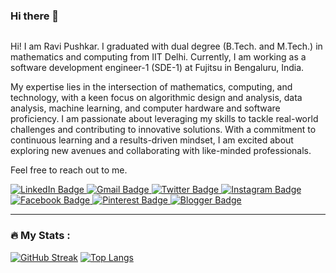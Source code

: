 ### Hi there 👋
<img src="https://komarev.com/ghpvc/?username=ravi-pushkar&style=flat-square&color=blue" alt=""/>

Hi! I am Ravi Pushkar. I graduated with dual degree (B.Tech. and M.Tech.) in mathematics and computing from IIT Delhi. Currently, I am working as a software development engineer-1 (SDE-1) at Fujitsu in Bengaluru, India.

My expertise lies in the intersection of mathematics, computing, and technology, with a keen focus on algorithmic design and analysis, data analysis, machine learning, and computer hardware and software proficiency. I am passionate about leveraging my skills to tackle real-world challenges and contributing to innovative solutions. With a commitment to continuous learning and a results-driven mindset, I am excited about exploring new avenues and collaborating with like-minded professionals.


Feel free to reach out to me.

<div id="badges">
<!--   <a href=" -->
  <a href="https://www.linkedin.com/in/ravi-pushkar/">
    <img src="https://img.shields.io/badge/LinkedIn-blue?style=for-the-badge&logo=linkedin&logoColor=white" alt="LinkedIn Badge"/>
  </a>
  <a href="mailto:ravipushkar70@gmail.com">
    <img src="https://img.shields.io/badge/Gmail-red?style=for-the-badge&logo=gmail&logoColor=white" alt="Gmail Badge"/>
  </a>
  <a href="https://twitter.com/pushkar_r_">
    <img src="https://img.shields.io/badge/Twitter-blue?style=for-the-badge&logo=twitter&logoColor=white" alt="Twitter Badge"/>
  </a>
  <a href="https://www.instagram.com/pushkar.r_/">
    <img src="https://img.shields.io/badge/Instagram-red?style=for-the-badge&logo=instagram&logoColor=white" alt="Instagram Badge"/>
  </a>
  <a href="https://www.facebook.com/profile.php?id=100088887258289">
    <img src="https://img.shields.io/badge/Facebook-blue?style=for-the-badge&logo=facebook&logoColor=white" alt="Facebook Badge"/>
  </a>
  <a href="https://pin.it/3FxVHet">
    <img src="https://img.shields.io/badge/Pinterest-red?style=for-the-badge&logo=pinterest&logoColor=white" alt="Pinterest Badge"/>
  </a>
  <a href="https://www.blogger.com/profile/15790539870833797868">
    <img src="https://img.shields.io/badge/Blogger-blue?style=for-the-badge&logo=blogger&logoColor=white" alt="Blogger Badge"/>
  </a>
</div>

---

### :fire: My Stats :

[![GitHub Streak](http://github-readme-streak-stats.herokuapp.com?user=ravi-pushkar&theme=dark&background=000000)](https://git.io/streak-stats)
[![Top Langs](https://github-readme-stats.vercel.app/api/top-langs/?username=ravi-pushkar&layout=compact&theme=vision-friendly-dark)](https://github.com/anuraghazra/github-readme-stats)
  


<!--
**ravi-pushkar/ravi-pushkar** is a ✨ _special_ ✨ repository because its `README.md` (this file) appears on your GitHub profile.

Here are some ideas to get you started:

- 🔭 I’m currently working on ...
- 🌱 I’m currently learning ...
- 👯 I’m looking to collaborate on ...
- 🤔 I’m looking for help with ...
- 💬 Ask me about ...
- 📫 How to reach me: ...
- 😄 Pronouns: ...
- ⚡ Fun fact: ...
-->
